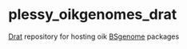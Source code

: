 # plessy_oikgenomes_drat
[Drat](https://eddelbuettel.github.io/drat/) repository for hosting oik [BSgenome](https://bioconductor.org/packages/BSgenome) packages
